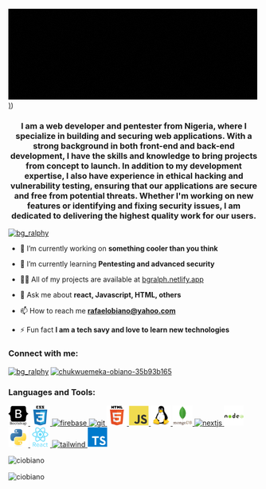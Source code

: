 [![](https://github.com/ciobiano/ciobiano/blob/main/profile.gif))]([https://bgralph.netlify.app/))<!-- If you want the template for my gif, email me! -->
<h3 align="center">I am a web developer and pentester from Nigeria, where I specialize in building and securing web applications. With a strong background in both front-end and back-end development, I have the skills and knowledge to bring projects from concept to launch. In addition to my development expertise, I also have experience in ethical hacking and vulnerability testing, ensuring that our applications are secure and free from potential threats. Whether I'm working on new features or identifying and fixing security issues, I am dedicated to delivering the highest quality work for our users.</h3>

<p align="left"> <a href="https://twitter.com/bg_ralphy" target="blank"><img src="https://img.shields.io/twitter/follow/bg_ralphy?logo=twitter&style=for-the-badge" alt="bg_ralphy" /></a> </p>

- 🔭 I’m currently working on **something cooler than you think**

- 🌱 I’m currently learning **Pentesting and advanced security**

- 👨‍💻 All of my projects are available at [bgralph.netlify.app](bgralph.netlify.app)

- 💬 Ask me about **react, Javascript, HTML, others**

- 📫 How to reach me **rafaelobiano@yahoo.com**

- ⚡ Fun fact **I am a tech savy and love to learn new technologies**

<h3 align="left">Connect with me:</h3>
<p align="left">
<a href="https://twitter.com/bg_ralphy" target="blank"><img align="center" src="https://raw.githubusercontent.com/rahuldkjain/github-profile-readme-generator/master/src/images/icons/Social/twitter.svg" alt="bg_ralphy" height="30" width="40" /></a>
<a href="https://linkedin.com/in/chukwuemeka-obiano-35b93b165" target="blank"><img align="center" src="https://raw.githubusercontent.com/rahuldkjain/github-profile-readme-generator/master/src/images/icons/Social/linked-in-alt.svg" alt="chukwuemeka-obiano-35b93b165" height="30" width="40" /></a>
</p>

<h3 align="left">Languages and Tools:</h3>
<p align="left"> <a href="https://getbootstrap.com" target="_blank" rel="noreferrer"> <img src="https://raw.githubusercontent.com/devicons/devicon/master/icons/bootstrap/bootstrap-plain-wordmark.svg" alt="bootstrap" width="40" height="40"/> </a> <a href="https://www.w3schools.com/css/" target="_blank" rel="noreferrer"> <img src="https://raw.githubusercontent.com/devicons/devicon/master/icons/css3/css3-original-wordmark.svg" alt="css3" width="40" height="40"/> </a> <a href="https://firebase.google.com/" target="_blank" rel="noreferrer"> <img src="https://www.vectorlogo.zone/logos/firebase/firebase-icon.svg" alt="firebase" width="40" height="40"/> </a> <a href="https://git-scm.com/" target="_blank" rel="noreferrer"> <img src="https://www.vectorlogo.zone/logos/git-scm/git-scm-icon.svg" alt="git" width="40" height="40"/> </a> <a href="https://www.w3.org/html/" target="_blank" rel="noreferrer"> <img src="https://raw.githubusercontent.com/devicons/devicon/master/icons/html5/html5-original-wordmark.svg" alt="html5" width="40" height="40"/> </a> <a href="https://developer.mozilla.org/en-US/docs/Web/JavaScript" target="_blank" rel="noreferrer"> <img src="https://raw.githubusercontent.com/devicons/devicon/master/icons/javascript/javascript-original.svg" alt="javascript" width="40" height="40"/> </a> <a href="https://www.linux.org/" target="_blank" rel="noreferrer"> <img src="https://raw.githubusercontent.com/devicons/devicon/master/icons/linux/linux-original.svg" alt="linux" width="40" height="40"/> </a> <a href="https://www.mongodb.com/" target="_blank" rel="noreferrer"> <img src="https://raw.githubusercontent.com/devicons/devicon/master/icons/mongodb/mongodb-original-wordmark.svg" alt="mongodb" width="40" height="40"/> </a> <a href="https://nextjs.org/" target="_blank" rel="noreferrer"> <img src="https://cdn.worldvectorlogo.com/logos/nextjs-2.svg" alt="nextjs" width="40" height="40"/> </a> <a href="https://nodejs.org" target="_blank" rel="noreferrer"> <img src="https://raw.githubusercontent.com/devicons/devicon/master/icons/nodejs/nodejs-original-wordmark.svg" alt="nodejs" width="40" height="40"/> </a> <a href="https://www.python.org" target="_blank" rel="noreferrer"> <img src="https://raw.githubusercontent.com/devicons/devicon/master/icons/python/python-original.svg" alt="python" width="40" height="40"/> </a> <a href="https://reactjs.org/" target="_blank" rel="noreferrer"> <img src="https://raw.githubusercontent.com/devicons/devicon/master/icons/react/react-original-wordmark.svg" alt="react" width="40" height="40"/> </a> <a href="https://tailwindcss.com/" target="_blank" rel="noreferrer"> <img src="https://www.vectorlogo.zone/logos/tailwindcss/tailwindcss-icon.svg" alt="tailwind" width="40" height="40"/> </a> <a href="https://www.typescriptlang.org/" target="_blank" rel="noreferrer"> <img src="https://raw.githubusercontent.com/devicons/devicon/master/icons/typescript/typescript-original.svg" alt="typescript" width="40" height="40"/> </a> </p>

<p><img align="center" src="https://github-readme-stats.vercel.app/api/top-langs?username=ciobiano&show_icons=true&locale=en&layout=compact" alt="ciobiano" /></p>

<p><img align="center" src="https://github-readme-streak-stats.herokuapp.com/?user=ciobiano&" alt="ciobiano" /></p>
